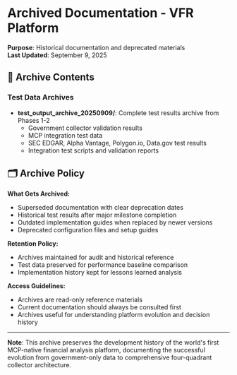 # Archived Documentation - VFR Platform

**Purpose**: Historical documentation and deprecated materials  
**Last Updated**: September 9, 2025

## 📁 Archive Contents

### **Test Data Archives**
- **test_output_archive_20250909/**: Complete test results archive from Phases 1-2
  - Government collector validation results
  - MCP integration test data
  - SEC EDGAR, Alpha Vantage, Polygon.io, Data.gov test results
  - Integration test scripts and validation reports

## 🗂️ **Archive Policy**

**What Gets Archived:**
- Superseded documentation with clear deprecation dates
- Historical test results after major milestone completion
- Outdated implementation guides when replaced by newer versions
- Deprecated configuration files and setup guides

**Retention Policy:**
- Archives maintained for audit and historical reference
- Test data preserved for performance baseline comparison
- Implementation history kept for lessons learned analysis

**Access Guidelines:**
- Archives are read-only reference materials
- Current documentation should always be consulted first
- Archives useful for understanding platform evolution and decision history

---

**Note**: This archive preserves the development history of the world's first MCP-native financial analysis platform, documenting the successful evolution from government-only data to comprehensive four-quadrant collector architecture.